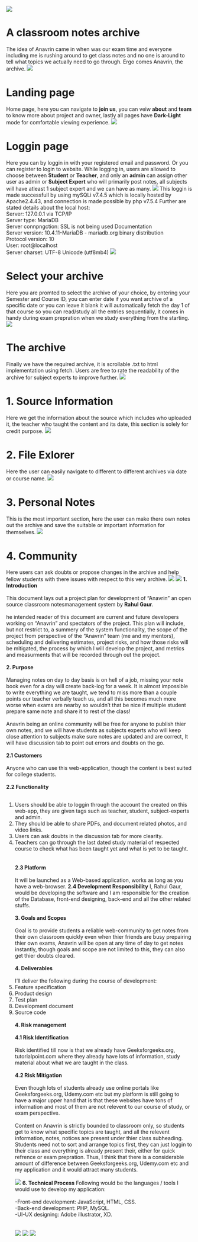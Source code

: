 ![](images/1.png)
# A classroom notes archive
The idea of Anavrin came in when was our exam time and everyone including me is rushing around to get class notes and no one is around to tell what topics we actually need to go through. Ergo comes Anavrin, the archive.
![](images/srs/2.png)
# Landing page
Home page, here you can navigate to **join us**, you can veiw **about** and **team** to know more about project and owner, lastly all pages have **Dark-Light** mode for comfortable viewing experience. 
![](images/2.png)
# Loggin page
Here you can by loggin in with your registered email and password. Or you can register to login to website.
While logging in, users are allowed to choose between **Student** or **Teacher**, and only an **admin** can assign other user as admin or **Subject Expert** who will primarily post notes, all subjects will have atleast 1 subject expert and we can have as many.
![](images/3.png)
This loggin is made successfull by using mySQLi v7.4.5 which is locally hosted by Apache2.4.43, and connection is made possible by php v7.5.4
Further are stated details about the local host: <br/>
Server: 127.0.0.1 via TCP/IP <br/>
Server type: MariaDB <br/>
Server connpngction: SSL is not being used Documentation <br/>
Server version: 10.4.11-MariaDB - mariadb.org binary distribution <br/>
Protocol version: 10 <br/>
User: root@localhost <br/>
Server charset: UTF-8 Unicode (utf8mb4)
![](images/sql.png)
# Select your archive
Here you are promted to select the archive of your choice, by entering your Semester and Course ID, you can enter date if you want archive of a specific date or you can leave it blank it will automatically fetch the day 1 of that course so you can read/study all the entries sequentially, it comes in handy during exam prepration when we study everything from the starting.
![](images/4.png)
# The archive
Finally we have the required archive, it is scrollable .txt to html implementation using fetch.
Users are free to rate the readability of the archive for subject experts to improve further.
![](images/5.png)
# 1. Source Information
Here we get the information about the source which includes who uploaded it, the teacher who taught the content and its date, this section is solely for credit purpose.
![](images/6.png)
# 2. File Exlorer
Here the user can easily navigate to different to different archives via date or course name.
![](images/7.png)
# 3. Personal Notes
This is the most important section, here the user can make there own notes out the archive and save the suitable or important information for themselves.
![](images/8.png)
# 4. Community
Here users can ask doubts or propose changes in the archive and help fellow students with there issues with respect to this very archive.
![](images/9.png)
![](images/srs/3.png)
**1. Introduction**<br/> <br/>
This document lays out a project plan for development of “Anavrin” an open source classroom notesmanagement system by **Rahul Gaur**.
<br/><br/>
he intended reader of this document are current and future developers working on “Anavrin” and spectators
of the project. This plan will include, but not restrict to, a summery of the system functionality, the scope of the
project from perspective of the “Anavrin” team (me and my mentors), scheduling and delivering estimates, 
project risks, and how those risks will be mitigated, the process by which I will develop the project, and 
metrics and measurments that will be recorded through out the project.
<br/><br/>
**2. Purpose**
<br/><br/>
Managing notes on day to day basis is on hell of a job, missing your note book even for a day will create 
back-log for a week. It is almost impossible to write everything we are taught, we tend to miss more than a
couple points our teacher verbally teach us, and all this becomes much more worse when exams are nearby
so wouldn’t that be nice if multiple student prepare same note and share it to rest of the class!
<br/><br/>
Anavrin being an online community will be free for anyone to publish thier own notes, and we will have 
students as subjects experts who will keep close attention to subjects make sure notes are updated and are
correct, It will have discussion tab to point out errors and doubts on the go.
<br/><br/>
**2.1 Customers**
<br/><br/>
Anyone who can use this web-application, though the content is best suited for college students.
<br/><br/>
**2.2 Functionality**
<br/><br/>
1. Users should be able to loggin through the account the created on this web-app, they are given tags such as teacher, student, subject-experts and admin.<br/>
2. They should be able to share PDFs, and document related photos, and video links.<br/>
3. Users can ask doubts in the discussion tab for more clearity.<br/>
4. Teachers can go through the last dated study material of respected  course to check what has been taught yet and what is yet to be taught. <br/>
<br/><br/>
**2.3 Platform**
<br/><br/>
It will be launched as a Web-based application, works as long as you have a web-browser.
**2.4 Development Responsibility**
I, Rahul Gaur, would be developing the software and I am responsible for the creation of the Database, front-end designing, back-end and all the other related stuffs.
<br/><br/>
**3. Goals and Scopes**
<br/><br/>
Goal is to provide students a reliable web-community to get notes from their own classroom quickly even when thier friends are busy prepairing thier own exams, Anavrin will be open at any time of day to get notes instantly, though goals and scope are not limited to this, they can also get thier doubts cleared.
<br/><br/>
**4. Deliverables**
<br/><br/>
I’ll deliver the following during the course of development:
1. Feature specification
2. Product design
3. Test plan
4. Development document
5. Source code
<br/><br/>
**4. Risk management**
<br/><br/>
**4.1  Risk Identification**
<br/><br/>
Risk identified till now is that we already have Geeksforgeeks.org, tutorialpoint.com where they already have lots of information, study material about what we are taught in the class.
<br/><br/>
**4.2 Risk Mitigation**
<br/><br/>
Even though lots of students already use online portals like Geeksforgeeks.org, Udemy.com etc but my platform is still going to have a major upper hand that is that these websites have tons of information and most of them are not relevent to our course of study, or exam perspective.
<br/><br/>
Content on Anavrin is strictly bounded to classroom only, so students get to know what specific topics are taught, and all the relevent information, notes, notices are present under thier class subheading. Students need not to sort and arrange topics first, they can just loggin to their class and everything is already
present their, either for quick refrence or exam prepration. Thus, I think that there is a considerable amount of difference between Geeksforgeeks.org, Udemy.com etc and my application and it would attract many students.
<br/><br/>
![](images/srs/10.png)
**6. Technical Process**
Following would be the languages / tools I would use to develop my application:<br/><br/>
-Front-end development: JavaScript, HTML, CSS.<br/>
-Back-end development: PHP, MySQL.<br/>
-UI-UX designing: Adobe illustrator, XD.<br/>
<br/><br/>
 ![](images/srs/13.png)
 ![](images/srs/15.png)
 ![](images/srs/16.png)
